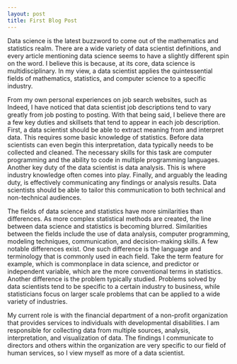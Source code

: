 ```yaml
---
layout: post
title: First Blog Post
---
```

Data science is the latest buzzword to come out of the mathematics and statistics realm. There are a wide variety of data scientist definitions, and every article mentioning data science seems to have a slightly different spin on the word. I believe this is because, at its core, data science is multidisciplinary. In my view, a data scientist applies the quintessential fields of mathematics, statistics, and computer science to a specific industry.  

From my own personal experiences on job search websites, such as Indeed, I have noticed that data scientist job descriptions tend to vary greatly from job posting to posting. With that being said, I believe there are a few key duties and skillsets that tend to appear in each job description. First, a data scientist should be able to extract meaning from and interpret data. This requires some basic knowledge of statistics. Before data scientists can even begin this interpretation, data typically needs to be collected and cleaned. The necessary skills for this task are computer programming and the ability to code in multiple programming languages. Another key duty of the data scientist is data analysis. This is where industry knowledge often comes into play. Finally, and arguably the leading duty, is effectively communicating any findings or analysis results. Data scientists should be able to tailor this communication to both technical and non-technical audiences. 

The fields of data science and statistics have more similarities than differences. As more complex statistical methods are created, the line between data science and statistics is becoming blurred. Similarities between the fields include the use of data analysis, computer programming, modeling techniques, communication, and decision-making skills. A few notable differences exist. One such difference is the language and terminology that is commonly used in each field. Take the term feature for example, which is commonplace in data science, and predictor or independent variable, which are the more conventional terms in statistics. Another difference is the problem typically studied. Problems solved by data scientists tend to be specific to a certain industry to business, while statisticians focus on larger scale problems that can be applied to a wide variety of industries.

My current role is with the financial department of a non-profit organization that provides services to individuals with developmental disabilities. I am responsible for collecting data from multiple sources, analysis, interpretation, and visualization of data.  The findings I communicate to directors and others within the organization are very specific to our field of human services, so I view myself as more of a data scientist. 
